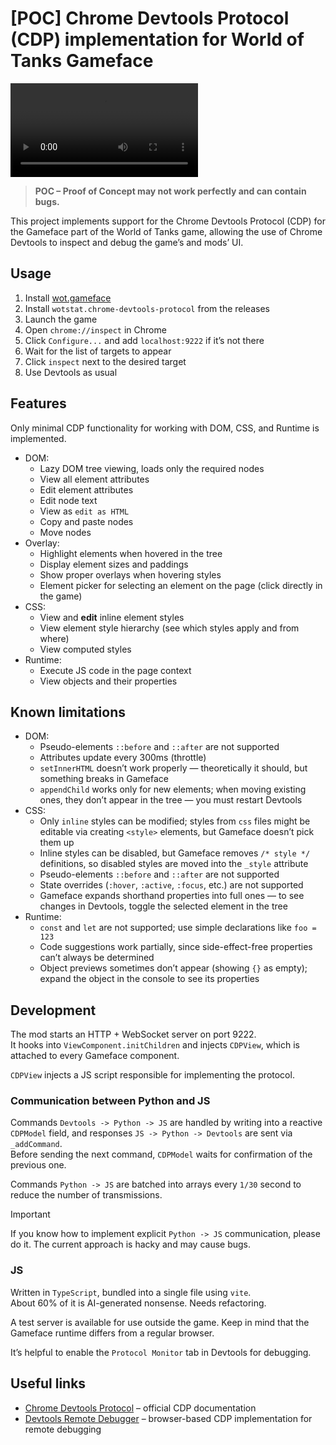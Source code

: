 # [POC] Chrome Devtools Protocol (CDP) implementation for World of Tanks Gameface

![hero](./.github/hero.webm)

> **POC – Proof of Concept may not work perfectly and can contain bugs.**

This project implements support for the Chrome Devtools Protocol (CDP) for the Gameface part of the World of Tanks game, allowing the use of Chrome Devtools to inspect and debug the game’s and mods’ UI.

## Usage
1. Install [wot.gameface](https://gitlab.com/openwg/wot.gameface)
2. Install `wotstat.chrome-devtools-protocol` from the releases
3. Launch the game
4. Open `chrome://inspect` in Chrome
5. Click `Configure...` and add `localhost:9222` if it’s not there
6. Wait for the list of targets to appear
7. Click `inspect` next to the desired target
8. Use Devtools as usual

## Features
Only minimal CDP functionality for working with DOM, CSS, and Runtime is implemented.

- DOM:
  - Lazy DOM tree viewing, loads only the required nodes
  - View all element attributes
  - Edit element attributes
  - Edit node text
  - View as `edit as HTML`
  - Copy and paste nodes
  - Move nodes
- Overlay:
  - Highlight elements when hovered in the tree
  - Display element sizes and paddings
  - Show proper overlays when hovering styles
  - Element picker for selecting an element on the page (click directly in the game)
- CSS:
  - View and **edit** inline element styles
  - View element style hierarchy (see which styles apply and from where)
  - View computed styles
- Runtime:
  - Execute JS code in the page context
  - View objects and their properties

## Known limitations
- DOM:
  - Pseudo-elements `::before` and `::after` are not supported
  - Attributes update every 300ms (throttle)
  - `setInnerHTML` doesn’t work properly — theoretically it should, but something breaks in Gameface
  - `appendChild` works only for new elements; when moving existing ones, they don’t appear in the tree — you must restart Devtools
- CSS:
  - Only `inline` styles can be modified; styles from `css` files might be editable via creating `<style>` elements, but Gameface doesn’t pick them up
  - Inline styles can be disabled, but Gameface removes `/* style */` definitions, so disabled styles are moved into the `_style` attribute
  - Pseudo-elements `::before` and `::after` are not supported
  - State overrides (`:hover`, `:active`, `:focus`, etc.) are not supported
  - Gameface expands shorthand properties into full ones — to see changes in Devtools, toggle the selected element in the tree
- Runtime:
  - `const` and `let` are not supported; use simple declarations like `foo = 123`
  - Code suggestions work partially, since side-effect-free properties can’t always be determined
  - Object previews sometimes don’t appear (showing `{}` as empty); expand the object in the console to see its properties

## Development
The mod starts an HTTP + WebSocket server on port 9222.  
It hooks into `ViewComponent.initChildren` and injects `CDPView`, which is attached to every Gameface component.

`CDPView` injects a JS script responsible for implementing the protocol.

### Communication between Python and JS
Commands `Devtools -> Python -> JS` are handled by writing into a reactive `CDPModel` field, and responses `JS -> Python -> Devtools` are sent via `_addCommand`.  
Before sending the next command, `CDPModel` waits for confirmation of the previous one.

Commands `Python -> JS` are batched into arrays every `1/30` second to reduce the number of transmissions.

> [!IMPORTANT]
> If you know how to implement explicit `Python -> JS` communication, please do it. The current approach is hacky and may cause bugs.

### JS
Written in `TypeScript`, bundled into a single file using `vite`.  
About 60% of it is AI-generated nonsense. Needs refactoring.

A test server is available for use outside the game. Keep in mind that the Gameface runtime differs from a regular browser.

It’s helpful to enable the `Protocol Monitor` tab in Devtools for debugging.

## Useful links
- [Chrome Devtools Protocol](https://chromedevtools.github.io/devtools-protocol/) – official CDP documentation  
- [Devtools Remote Debugger](https://github.com/Nice-PLQ/devtools-remote-debugger) – browser-based CDP implementation for remote debugging
